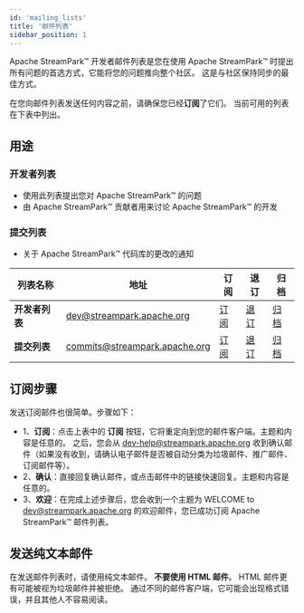 ```yaml
---
id: 'mailing_lists'
title: '邮件列表'
sidebar_position: 1
---
```


<!--
    Licensed to the Apache Software Foundation (ASF) under one or more
    contributor license agreements.  See the NOTICE file distributed with
    this work for additional information regarding copyright ownership.
    The ASF licenses this file to You under the Apache License, Version 2.0
    (the "License"); you may not use this file except in compliance with
    the License.  You may obtain a copy of the License at

       https://www.apache.org/licenses/LICENSE-2.0

    Unless required by applicable law or agreed to in writing, software
    distributed under the License is distributed on an "AS IS" BASIS,
    WITHOUT WARRANTIES OR CONDITIONS OF ANY KIND, either express or implied.
    See the License for the specific language governing permissions and
    limitations under the License.
-->

Apache StreamPark™ 开发者邮件列表是您在使用 Apache StreamPark™ 时提出所有问题的首选方式，它能将您的问题推向整个社区。
这是与社区保持同步的最佳方式。

在您向邮件列表发送任何内容之前，请确保您已经**订阅**了它们。
当前可用的列表在下表中列出。

## 用途

### 开发者列表

- 使用此列表提出您对 Apache StreamPark™ 的问题
- 由 Apache StreamPark™ 贡献者用来讨论 Apache StreamPark™ 的开发

### 提交列表

- 关于 Apache StreamPark™ 代码库的更改的通知

| 列表名称           | 地址                      | 订阅                                                   | 退订                                                     | 归档                                                                     |
|---------------------|------------------------------|-------------------------------------------------------------|-----------------------------------------------------------------|-----------------------------------------------------------------------------|
| **开发者列表**  | dev@streampark.apache.org    | [订阅](mailto:dev-subscribe@streampark.apache.org)     | [退订](mailto:dev-unsubscribe@streampark.apache.org)     | [归档](https://lists.apache.org/list.html?dev@streampark.apache.org)     |
| **提交列表**    | commits@streampark.apache.org | [订阅](mailto:commits-subscribe@streampark.apache.org) | [退订](mailto:commits-unsubscribe@streampark.apache.org) | [归档](https://lists.apache.org/list.html?commits@streampark.apache.org) |

## 订阅步骤

发送订阅邮件也很简单。步骤如下：

- 1、**订阅**：点击上表中的 **订阅** 按钮，它将重定向到您的邮件客户端。主题和内容是任意的。
  之后，您会从 dev-help@streampark.apache.org 收到确认邮件（如果没有收到，请确认电子邮件是否被自动分类为垃圾邮件、推广邮件、订阅邮件等）。
- 2、**确认**：直接回复确认邮件，或点击邮件中的链接快速回复。主题和内容是任意的。
- 3、**欢迎**：在完成上述步骤后，您会收到一个主题为 WELCOME to dev@streampark.apache.org 的欢迎邮件，您已成功订阅 Apache StreamPark™ 邮件列表。

## 发送纯文本邮件

在发送邮件列表时，请使用纯文本邮件。
**不要使用 HTML 邮件**。
HTML 邮件更有可能被视为垃圾邮件并被拒绝。
通过不同的邮件客户端，它可能会出现格式错误，并且其他人不容易阅读。